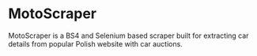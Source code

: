 # MotoScraper

MotoScraper is a BS4 and Selenium based scraper built for extracting car details from popular Polish website with car auctions.